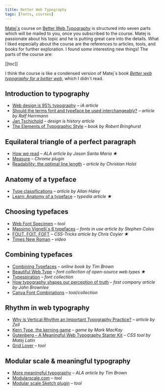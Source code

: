 ```yaml
---
title: Better Web Typography
tags: [fonts, courses]
---
```

[Matej´s](https://matejlatin.co.uk) course on [Better Web Typography](https://betterwebtype.com) is structured into seven parts which will be mailed to you, once you subscribed to the course. Matej is passionate about his topic and he is putting great care into the details. What I liked especially about the course are the references to articles, tools, and books for further exploration. I found some interesting new things! The parts of the course are:

[[toc]]

I think the course is like a condensed version of Matej´s book *[Better web typography for a better web](https://betterwebtype.com/web-typography-book/)*, which I didn´t read. 

## Introduction to typography

- [Web design is 95% typography](https://ia.net/topics/the-web-is-all-about-typography-period) *– iA article*
- [Should the terms font and typeface be used interchangeably?](https://typography.guru/journal/should-the-terms-font-and-typeface-be-used-interchangeably-r58/) *– article by Ralf Herrmann*
- [Jan Tschichold](http://www.designishistory.com/1920/jan-tschichold/) *– design is history article*
- [The Elements of Typographic Style](https://www.goodreads.com/book/show/44735.The_Elements_of_Typographic_Style?ac=1&from_search=true&utm_source=Better+Web+Type&utm_campaign=73c464360d-AUTOMATION__bwt-course-L01&utm_medium=email&utm_term=0_b76a5d78ca-73c464360d-1210083454&mc_cid=73c464360d&mc_eid=4b9eda4303) *– book by Robert Bringhurst*

## Equilateral triangle of a perfect paragraph 

- [How we read](https://alistapart.com/article/how-we-read/) *– ALA article by Jason Santa Maria ★*
- [Measure](https://chrome.google.com/webstore/detail/measure/bbompmbliibpeaaloikpoahdokhjdmeg) *– Chrome plugin*
- [Readability: the optimal line length](https://baymard.com/blog/line-length-readability) *– article by Christian Holst*

## Anatomy of a typeface

- [Type classifications](https://www.fonts.com/content/learning/fontology/level-1/type-anatomy/type-classifications) *– article by Allan Haley*
- [Learn: Anatomy of a typeface](http://typedia.com/learn/only/anatomy-of-a-typeface/) *– typedia article ★*

## Choosing typefaces

- [Web Font Specimen](http://webfontspecimen.com/) *– tool*
- [Massimo Vignelli´s 6 typefaces](https://fontsinuse.com/uses/14164/massimo-vignelli-s-a-few-basic-typefaces) *– fonts in use article by Stephen Coles*
- [FOUT, FOIT, FOFT](https://css-tricks.com/fout-foit-foft/) *– CSS-Tricks article by Chris Coyier ★*
- [Times New Roman](https://www.youtube.com/watch?v=-cGUaBbT0bA) *– video*

## Combining typefaces

- [Combining Typefaces](https://typekit.files.wordpress.com/2016/04/combiningtypefaces.pdf) *– online book by Tim Brown*
- [Beautiful Web Type](https://beautifulwebtype.com) *– font collection of open-source web types ★*
- [Typespiration](https://typespiration.com/) *– font collection*
- [How typography shapes our perception of truth](https://www.fastcompany.com/3046365/errol-morris-how-typography-shapes-our-perception-of-truth?utm_source=Better+Web+Type&utm_campaign=6057878843-AUTOMATION__bwt-course-L07&utm_medium=email&utm_term=0_b76a5d78ca-6057878843-1210083454&mc_cid=6057878843&mc_eid=4b9eda4303) *– fast company article by John Brownlee*
- [Canva Font Combinations](https://www.canva.com/font-combinations/) *– tool/collection*

## Rhythm in web typography

- [Why is Vertical Rhythm an Important Typography Practice?](https://zellwk.com/blog/why-vertical-ryts/) *– article by Zell*
- [Kern Type, the kerning game](https://type.method.ac/) *– game by Mark MacKay*
- [Gutenberg – A Meaningful Web Typography Starter Kit](http://matejlatin.github.io/Gutenberg/) *– CSS tool by Matej Latin*
- [Grid Lover](https://www.gridlover.net/try) *– tool*

## Modular scale & meaningful typography

- [More meaningful typography](https://alistapart.com/article/more-meaningful-typography/) *– ALA article by Tim Brown*
- [Modularscale.com](https://www.modularscale.com/) *– tool*
- [Modular scale Sketch plugin](https://github.com/automat/sketch-plugin-typographic-scale) *– tool*




